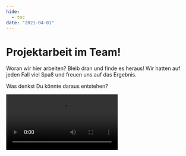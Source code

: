 ```yaml
---
hide:
  - toc
date: "2021-04-01"  
---
```


# Projektarbeit im Team!

Woran wir hier arbeiten? Bleib dran und finde es heraus!
Wir hatten auf jeden Fall viel Spaß und freuen uns auf das Ergebnis.

Was denkst Du könnte daraus entstehen? 

![type:video](https://git.noc.ruhr-uni-bochum.de/makerspace/website/-/raw/main/docs/medien/2021-04-01a.mp4) 